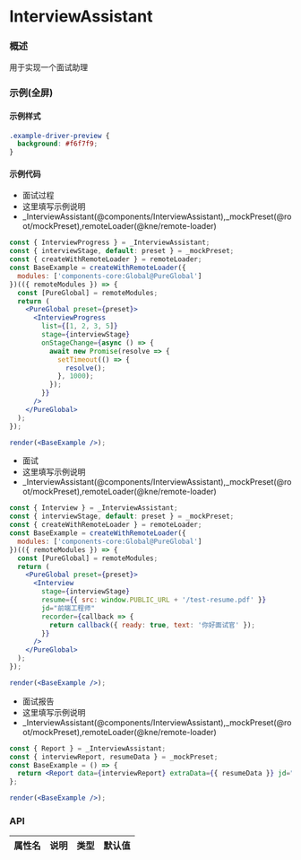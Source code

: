 
# InterviewAssistant


### 概述

用于实现一个面试助理


### 示例(全屏)


#### 示例样式

```scss
.example-driver-preview {
  background: #f6f7f9;
}
```

#### 示例代码

- 面试过程
- 这里填写示例说明
- _InterviewAssistant(@components/InterviewAssistant),_mockPreset(@root/mockPreset),remoteLoader(@kne/remote-loader)

```jsx
const { InterviewProgress } = _InterviewAssistant;
const { interviewStage, default: preset } = _mockPreset;
const { createWithRemoteLoader } = remoteLoader;
const BaseExample = createWithRemoteLoader({
  modules: ['components-core:Global@PureGlobal']
})(({ remoteModules }) => {
  const [PureGlobal] = remoteModules;
  return (
    <PureGlobal preset={preset}>
      <InterviewProgress
        list={[1, 2, 3, 5]}
        stage={interviewStage}
        onStageChange={async () => {
          await new Promise(resolve => {
            setTimeout(() => {
              resolve();
            }, 1000);
          });
        }}
      />
    </PureGlobal>
  );
});

render(<BaseExample />);

```

- 面试
- 这里填写示例说明
- _InterviewAssistant(@components/InterviewAssistant),_mockPreset(@root/mockPreset),remoteLoader(@kne/remote-loader)

```jsx
const { Interview } = _InterviewAssistant;
const { interviewStage, default: preset } = _mockPreset;
const { createWithRemoteLoader } = remoteLoader;
const BaseExample = createWithRemoteLoader({
  modules: ['components-core:Global@PureGlobal']
})(({ remoteModules }) => {
  const [PureGlobal] = remoteModules;
  return (
    <PureGlobal preset={preset}>
      <Interview
        stage={interviewStage}
        resume={{ src: window.PUBLIC_URL + '/test-resume.pdf' }}
        jd="前端工程师"
        recorder={callback => {
          return callback({ ready: true, text: '你好面试官' });
        }}
      />
    </PureGlobal>
  );
});

render(<BaseExample />);

```

- 面试报告
- 这里填写示例说明
- _InterviewAssistant(@components/InterviewAssistant),_mockPreset(@root/mockPreset),remoteLoader(@kne/remote-loader)

```jsx
const { Report } = _InterviewAssistant;
const { interviewReport, resumeData } = _mockPreset;
const BaseExample = () => {
  return <Report data={interviewReport} extraData={{ resumeData }} jd="产品经理" />;
};

render(<BaseExample />);

```


### API

|属性名|说明|类型|默认值|
|  ---  | ---  | --- | --- |

